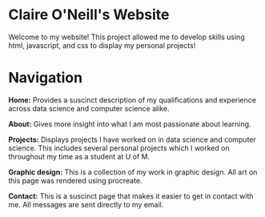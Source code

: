 # Claire O'Neill's Website 
Welcome to my website! This project allowed me to develop skills using html, javascript, and css to display my personal projects! 

# Navigation 

**Home:** Provides a suscinct description of my qualifications and experience across data science and computer science alike. 

**About:** Gives more insight into what I am most passionate about learning. 

**Projects:** Displays projects I have worked on in data science and computer science. This includes several personal projects which I worked on throughout my time as a student at U of M. 

**Graphic design:** This is a collection of my work in graphic design. All art on this page was rendered using procreate. 

**Contact:** This is a suscinct page that makes it easier to get in contact with me. All messages are sent directly to my email.
